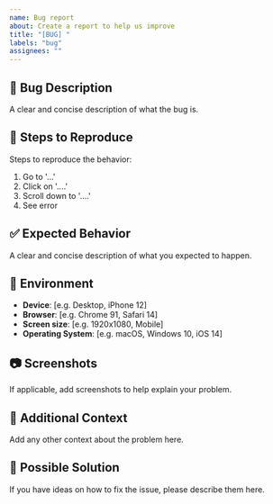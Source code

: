 ```yaml
---
name: Bug report
about: Create a report to help us improve
title: "[BUG] "
labels: "bug"
assignees: ""
---
```


## 🐛 Bug Description

A clear and concise description of what the bug is.

## 🔄 Steps to Reproduce

Steps to reproduce the behavior:

1. Go to '...'
2. Click on '....'
3. Scroll down to '....'
4. See error

## ✅ Expected Behavior

A clear and concise description of what you expected to happen.

## 📱 Environment

- **Device**: [e.g. Desktop, iPhone 12]
- **Browser**: [e.g. Chrome 91, Safari 14]
- **Screen size**: [e.g. 1920x1080, Mobile]
- **Operating System**: [e.g. macOS, Windows 10, iOS 14]

## 📷 Screenshots

If applicable, add screenshots to help explain your problem.

## 📝 Additional Context

Add any other context about the problem here.

## 🔧 Possible Solution

If you have ideas on how to fix the issue, please describe them here.
